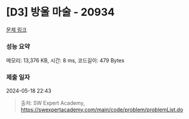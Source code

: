 # [D3] 방울 마술 - 20934 

[문제 링크](https://swexpertacademy.com/main/code/problem/problemDetail.do?contestProbId=AY9QTGqqcckDFAVF) 

### 성능 요약

메모리: 13,376 KB, 시간: 8 ms, 코드길이: 479 Bytes

### 제출 일자

2024-05-18 22:43



> 출처: SW Expert Academy, https://swexpertacademy.com/main/code/problem/problemList.do